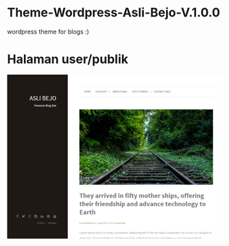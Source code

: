 # Theme-Wordpress-Asli-Bejo-V.1.0.0
wordpress theme for blogs :)


# Halaman user/publik
![alt text](https://github.com/Aziz-Rahman/Theme-Wordpress-Asli-Bejo-V.1.0.0/blob/master/screenshot.png)
